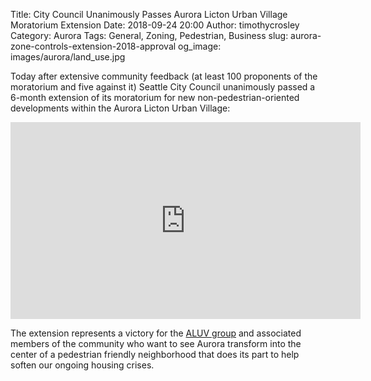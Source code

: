 Title: City Council Unanimously Passes Aurora Licton Urban Village Moratorium Extension
Date: 2018-09-24 20:00
Author: timothycrosley
Category: Aurora
Tags: General, Zoning, Pedestrian, Business
slug: aurora-zone-controls-extension-2018-approval
og_image: images/aurora/land_use.jpg

Today after extensive community feedback (at least 100 proponents of the moratorium and five against it) Seattle City Council unanimously passed a 6-month extension of its moratorium for new non-pedestrian-oriented developments within the Aurora Licton Urban Village:

<iframe width="560" height="315" src="https://www.youtube.com/embed/nUVB4JXMIHE?rel=0&amp;start=6805&amp;end=7149" frameborder="0" allow="autoplay; encrypted-media" allowfullscreen></iframe>

The extension represents a victory for the [ALUV group](http://auroralictonuv.org/) and associated members of the community who want to see Aurora transform into the center of a pedestrian friendly neighborhood that does its part to help soften our ongoing housing crises.

